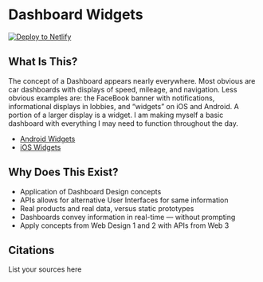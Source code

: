 # Dashboard Widgets

<a href="https://app.netlify.com/start/deploy?repository=https://github.com/ewuweblab/dashboard-widgets/"><img src="https://www.netlify.com/img/deploy/button.svg" alt="Deploy to Netlify"></a>

## What Is This?
The concept of a Dashboard appears nearly everywhere. Most obvious are car dashboards with displays of speed, mileage, and navigation. Less obvious examples are: the FaceBook banner with notifications, informational displays in lobbies, and “widgets” on iOS and Android. A portion of a larger display is a widget.
I am making myself a basic dashboard with everything I may need to function throughout the day.

* [Android Widgets](https://developer.android.com/guide/topics/appwidgets/overview)
* [iOS Widgets](https://www.imore.com/widgets-ios-8-explained)

## Why Does This Exist?
* Application of Dashboard Design concepts
* APIs allows for alternative User Interfaces for same information
* Real products and real data, versus static prototypes
* Dashboards convey information in real-time — without prompting
* Apply concepts from Web Design 1 and 2 with APIs from Web 3

## Citations
List your sources here
